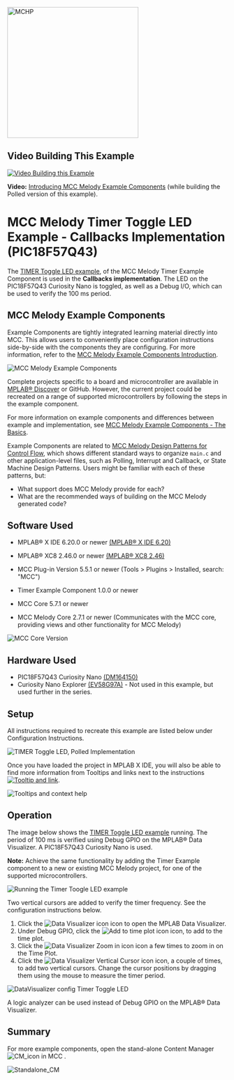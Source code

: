 <a href="https://www.microchip.com" rel="nofollow"><img src="images/microchip.png" alt="MCHP" width="300"/></a>

## Video Building This Example 

[![Video Building this Example](images/Video-TimerToggleLED-Callbacks.png "Change the values of these settings until the needed Requested Period is between the indicated min., max values.")](https://youtu.be/yPfu0OuIhqY?list=PLtQdQmNK_0DTA08RmyuJH4dyNrYGDGi0l)

**Video:** [Introducing MCC Melody Example Components](https://youtu.be/zK5jLiIIYvE?list=PLtQdQmNK_0DTA08RmyuJH4dyNrYGDGi0l)
(while building the Polled version of this example).   

# MCC Melody Timer Toggle LED Example - Callbacks Implementation (PIC18F57Q43)

The [TIMER Toggle LED example](https://onlinedocs.microchip.com/v2/keyword-lookup?keyword=MCC.MELODY.EXAMPLES.RUNNING.TIMER.PIC16F18F.TOGGLE.LED&version=latest&redirect=true
), of the MCC Melody Timer Example Component is used in the **Callbacks implementation**.  The LED on the PIC18F57Q43 Curiosity Nano is toggled, as well as a Debug I/O, which can be used to verify the 100 ms period. 

## MCC Melody Example Components
Example Components are tightly integrated learning material directly into MCC. This allows users to conveniently place configuration instructions side-by-side with the components they are configuring. For more information, refer to the [MCC Melody Example Components Introduction](https://onlinedocs.microchip.com/v2/keyword-lookup?keyword=MCC.MELODY.EXAMPLES&version=latest&redirect=true). 


![MCC Melody Example Components](images/GUID-ADDC2E58-F16C-46BD-A42F-D8FF02459622-high_12cm.png)


Complete projects specific to a board and microcontroller are available in [MPLAB® Discover](https://mplab-discover.microchip.com) or GitHub. However, the current project could be recreated on a range of supported microcontrollers by following the steps in the example component.

For more information on example components and differences between example and implementation, see [MCC Melody Example Components - The Basics](https://onlinedocs.microchip.com/v2/keyword-lookup?keyword=MCC.MELODY.EXAMPLES.BASICS&version=latest&redirect=true).

Example Components are related to [MCC Melody Design Patterns for Control Flow](https://onlinedocs.microchip.com/g/GUID-7CE1AEE9-2487-4E7B-B26B-93A577BA154E), which shows different standard ways to organize `main.c` and other application-level files, such as Polling, Interrupt and Callback, or State Machine Design Patterns. Users might be familiar with each of these patterns, but:
- What support does MCC Melody provide for each?
- What are the recommended ways of building on the MCC Melody generated code? 

## Software Used
- MPLAB® X IDE 6.20.0 or newer [(MPLAB® X IDE 6.20)](https://www.microchip.com/en-us/development-tools-tools-and-software/mplab-x-ide)
- MPLAB® XC8 2.46.0 or newer [(MPLAB® XC8 2.46)](https://www.microchip.com/en-us/tools-resources/develop/mplab-xc-compilers/xc8)

- MCC Plug-in Version 5.5.1 or newer (Tools > Plugins > Installed, search: "MCC")
- Timer Example Component 1.0.0 or newer
- MCC Core 5.7.1 or newer 
- MCC Melody Core 2.7.1 or newer (Communicates with the MCC core, providing views and other functionality for MCC Melody)

![MCC Core Version](images/MCC_Core_ContentLibrary_Versions.png)  


## Hardware Used

- PIC18F57Q43 Curiosity Nano [(DM164150)](https://www.microchip.com/en-us/development-tool/DM164150)
- Curiosity Nano Explorer [(EV58G97A)](https://www.microchip.com/en-us/development-tool/EV58G97A) - Not used in this example, but used further in the series. 

## Setup

All instructions required to recreate this example are listed below under Configuration Instructions.   

![TIMER Toggle LED, Polled Implementation](images/TIMER_Toggle_LED_Callbacks.png)

Once you have loaded the project in MPLAB X IDE, you will also be able to find more information from Tooltips and links next to the instructions 
[![Tooltip and link](images/info-circle-fill.png "Change the values of these settings until the needed Requested Period is between the indicated min., max values.")](https://onlinedocs.microchip.com/v2/keyword-lookup?keyword=MCC.MELODY.CONFIGHELP.TIMER.PERIOD&version=latest&redirect=true).


![Tooltips and context help](images/HardwareSettings_RequestedPeriod.png)


## Operation

The image below shows the [TIMER Toggle LED example](https://onlinedocs.microchip.com/v2/keyword-lookup?keyword=MCC.MELODY.EXAMPLES.RUNNING.TIMER.PIC16F18F.TOGGLE.LED&version=latest&redirect=true
) running. The period of 100 ms is verified using Debug GPIO on the MPLAB® Data Visualizer. A PIC18F57Q43 Curiosity Nano is used.

**Note:** Achieve the same functionality by adding the Timer Example component to a new or existing MCC Melody project, for one of the supported microcontrollers.  

![Running the Timer Toogle LED example](images/RunningTimerToggleLED_15cm.png)


Two vertical cursors are added to verify the timer frequency. See the configuration instructions below.

1) Click the ![Data Visualizer icon](images/Icon-MPLAB-DataVisualizer_1cm.png) icon to open the MPLAB Data Visualizer.
2) Under Debug GPIO, click the ![Add to time plot icon](images/Icon-DataVisualizer_TimePlot.png "Display as raw data on time plot.") icon, to add to the time plot.
3) Click the ![Data Visualizer Zoom in icon](images/Icon-DataVisualizer_ZoomIn.png) icon a few times to zoom in on the Time Plot.
4) Click the ![Data Visualizer Vertical Cursor icon](images/Icon-DataVisualizer_VerticalCursor.png) icon, a couple of times, to add two vertical cursors. Change the cursor positions by dragging them using the mouse to measure the timer period. 
 
![DataVisualizer config Timer Toggle LED](images/DataVisualizerConfigTimerToggle_LED_15cm.png)

A logic analyzer can be used instead of Debug GPIO on the MPLAB® Data Visualizer.

## Summary
For more example components, open the stand-alone Content Manager ![CM_icon](images/CM_icon.png) in MCC . 

![Standalone_CM](images/MCC_ContentManager_Examples_18cm.png) 

